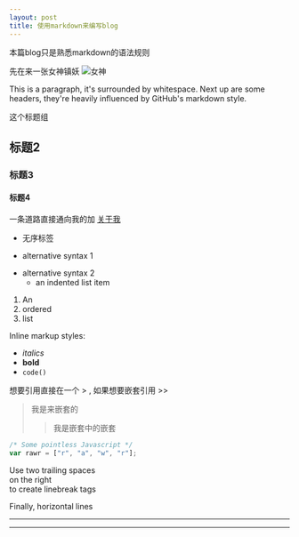 ```yaml
---
layout: post
title: 使用markdown来编写blog
---
```

本篇blog只是熟悉markdown的语法规则



先在来一张女神镇妖 ![女神](http://cdn.duitang.com/uploads/item/201409/16/20140916221342_GRPJk.png)

This is a paragraph, it's surrounded by whitespace. Next up are some headers, they're heavily influenced by GitHub's markdown style.

这个标题组

## 标题2 

### 标题3

#### 标题4



一条道路直接通向我的加 [关于我](www.github.com/wohaiwo)

* 无序标签
- alternative syntax 1
+ alternative syntax 2
  - an indented list item

1. An
2. ordered
3. list

Inline markup styles:

- _italics_
- **bold**
- `code()`

想要引用直接在一个 >  , 如果想要嵌套引用 >>

>  我是来嵌套的
>> 我是嵌套中的嵌套

```javascript
/* Some pointless Javascript */
var rawr = ["r", "a", "w", "r"];
```

Use two trailing spaces  
on the right  
to create linebreak tags  

Finally, horizontal lines

----
****
